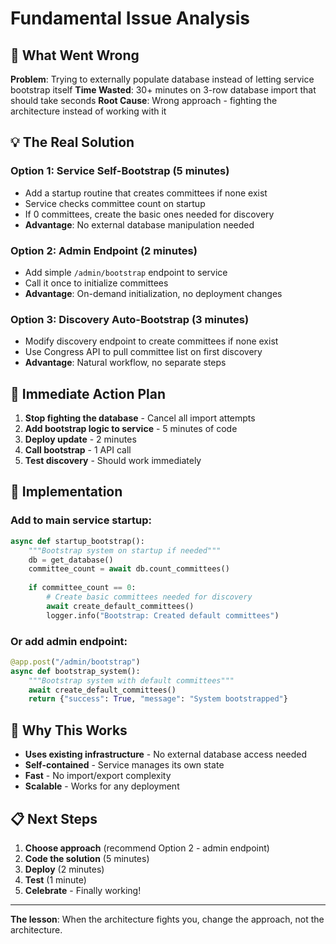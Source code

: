 # Fundamental Issue Analysis

## 🚨 What Went Wrong

**Problem**: Trying to externally populate database instead of letting service bootstrap itself
**Time Wasted**: 30+ minutes on 3-row database import that should take seconds
**Root Cause**: Wrong approach - fighting the architecture instead of working with it

## 💡 The Real Solution

### Option 1: Service Self-Bootstrap (5 minutes)
- Add a startup routine that creates committees if none exist
- Service checks committee count on startup
- If 0 committees, create the basic ones needed for discovery
- **Advantage**: No external database manipulation needed

### Option 2: Admin Endpoint (2 minutes)
- Add simple `/admin/bootstrap` endpoint to service
- Call it once to initialize committees
- **Advantage**: On-demand initialization, no deployment changes

### Option 3: Discovery Auto-Bootstrap (3 minutes)
- Modify discovery endpoint to create committees if none exist
- Use Congress API to pull committee list on first discovery
- **Advantage**: Natural workflow, no separate steps

## 🎯 Immediate Action Plan

1. **Stop fighting the database** - Cancel all import attempts
2. **Add bootstrap logic to service** - 5 minutes of code
3. **Deploy update** - 2 minutes
4. **Call bootstrap** - 1 API call
5. **Test discovery** - Should work immediately

## 🔧 Implementation

### Add to main service startup:
```python
async def startup_bootstrap():
    """Bootstrap system on startup if needed"""
    db = get_database()
    committee_count = await db.count_committees()
    
    if committee_count == 0:
        # Create basic committees needed for discovery
        await create_default_committees()
        logger.info("Bootstrap: Created default committees")
```

### Or add admin endpoint:
```python
@app.post("/admin/bootstrap")
async def bootstrap_system():
    """Bootstrap system with default committees"""
    await create_default_committees()
    return {"success": True, "message": "System bootstrapped"}
```

## 🎉 Why This Works

- **Uses existing infrastructure** - No external database access needed
- **Self-contained** - Service manages its own state
- **Fast** - No import/export complexity
- **Scalable** - Works for any deployment

## 📋 Next Steps

1. **Choose approach** (recommend Option 2 - admin endpoint)
2. **Code the solution** (5 minutes)
3. **Deploy** (2 minutes)  
4. **Test** (1 minute)
5. **Celebrate** - Finally working!

---

**The lesson**: When the architecture fights you, change the approach, not the architecture.